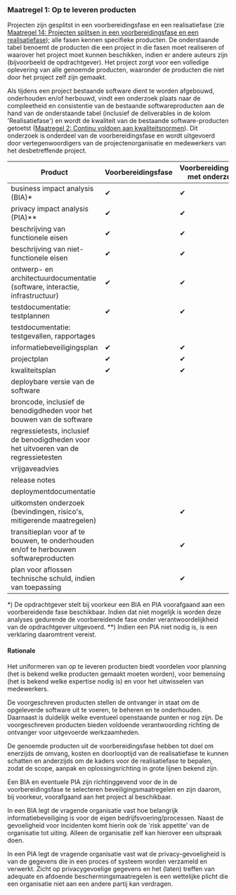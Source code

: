 ### Maatregel 1: Op te leveren producten

Projecten zijn gesplitst in een voorbereidingsfase en een realisatiefase (zie [Maatregel 14: Projecten splitsen in een voorbereidingsfase en een realisatiefase](#maatregel-14-projecten-splitsen-in-een-voorbereidingsfase-en-een-realisatiefase)); alle fasen kennen specifieke producten. De onderstaande tabel benoemt de producten die een project in die fasen moet realiseren of waarover het project moet kunnen beschikken, indien er andere auteurs zijn (bijvoorbeeld de opdrachtgever). Het project zorgt voor een volledige oplevering van alle genoemde producten, waaronder de producten die niet door het project zelf zijn gemaakt.

Als tijdens een project bestaande software dient te worden afgebouwd, onderhouden en/of herbouwd, vindt een onderzoek plaats naar de compleetheid en consistentie van de bestaande softwareproducten aan de hand van de onderstaande tabel (inclusief de deliverables in de kolom 'Realisatiefase') en wordt de kwaliteit van de bestaande software-producten getoetst ([Maatregel 2: Continu voldoen aan kwaliteitsnormen](#maatregel-2-continu-voldoen-aan-kwaliteitsnormen)). Dit onderzoek is onderdeel van de voorbereidingsfase en wordt uitgevoerd door vertegenwoordigers van de projectenorganisatie en medewerkers van het desbetreffende project.

| Product                 | Voorbereidingsfase  | Voorbereidingsfase met onderzoek  | Realisatiefase |
|----------------------------------------------------------------------------------------|---|---|---|
| business impact analysis (BIA)*                                                        | ✔ | ✔ | ✔ |
| privacy impact analysis (PIA)**                                                        | ✔ | ✔ | ✔ |
| beschrijving van functionele eisen                                                     | ✔ | ✔ | ✔ |
| beschrijving van niet-functionele eisen                                                | ✔ | ✔ | ✔ |
| ontwerp- en architectuurdocumentatie (software, interactie, infrastructuur)            | ✔ | ✔ | ✔ |
| testdocumentatie: testplannen                                                          | ✔ | ✔ | ✔ |
| testdocumentatie: testgevallen, rapportages                                            |   |   | ✔ |
| informatiebeveiligingsplan                                                             | ✔ | ✔ | ✔ |
| projectplan                                                                            | ✔ | ✔ |   |
| kwaliteitsplan                                                                         | ✔ | ✔ |   |
| deploybare versie van de software                                                      |   |   | ✔ |
| broncode, inclusief de benodigdheden voor het bouwen van de software                   |   |   | ✔ |
| regressietests, inclusief de benodigdheden voor het uitvoeren van de regressietesten   |   |   | ✔ |
| vrijgaveadvies                                                                         |   |   | ✔ |
| release notes                                                                          |   |   | ✔ |
| deploymentdocumentatie                                                                 |   |   | ✔ |
| uitkomsten onderzoek (bevindingen, risico's, mitigerende maatregelen)                  |   | ✔ |   |
| transitieplan voor af te bouwen, te onderhouden en/of te herbouwen softwareproducten   |   | ✔ |   |
| plan voor aflossen technische schuld, indien van toepassing                            |   | ✔ |   ||

*) De opdrachtgever stelt bij voorkeur een BIA en PIA voorafgaand aan een voorbereidende fase beschikbaar. Indien dat niet mogelijk is worden deze analyses gedurende de voorbereidende fase onder verantwoordelijkheid van de opdrachtgever uitgevoerd.
**) Indien een PIA niet nodig is, is een verklaring daaromtrent vereist.

#### Rationale

Het uniformeren van op te leveren producten biedt voordelen voor planning (het is bekend welke producten gemaakt moeten worden), voor bemensing (het is bekend welke expertise nodig is) en voor het uitwisselen van medewerkers.

De voorgeschreven producten stellen de ontvanger in staat om de opgeleverde software uit te voeren, te beheren en te onderhouden. Daarnaast is duidelijk welke eventueel openstaande punten er nog zijn. De voorgeschreven producten bieden voldoende verantwoording richting de ontvanger voor uitgevoerde werkzaamheden.

De genoemde producten uit de voorbereidingsfase hebben tot doel om enerzijds de omvang, kosten en doorlooptijd van de realisatiefase te kunnen schatten en anderzijds om de kaders voor de realisatiefase te bepalen, zodat de scope, aanpak en oplossingsrichting in grote lijnen bekend zijn.

Een BIA en eventuele PIA zijn richtinggevend voor de in de voorbereidingsfase te selecteren beveiligingsmaatregelen en zijn daarom, bij voorkeur, voorafgaand aan het project al beschikbaar.

In een BIA legt de vragende organisatie vast hoe belangrijk informatiebeveiliging is voor de eigen bedrijfsvoering/processen. Naast de gevoeligheid voor incidenten komt hierin ook de 'risk appetite' van de organisatie tot uiting. Alleen de organisatie zelf kan hierover een uitspraak doen.

In een PIA legt de vragende organisatie vast wat de privacy-gevoeligheid is van de gegevens die in een proces of systeem worden verzameld en verwerkt. Zicht op privacygevoelige gegevens en het (laten) treffen van adequate en afdoende beschermingsmaatregelen is een wettelijke plicht die een organisatie niet aan een andere partij kan verdragen.